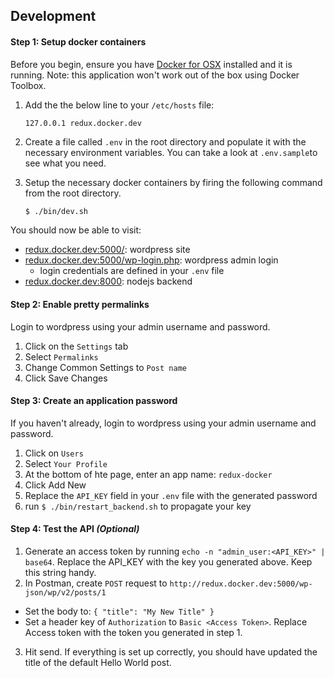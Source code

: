 ## Development
#### Step 1: Setup docker containers
Before you begin, ensure you have [Docker for OSX](https://docs.docker.com/engine/installation/mac/) installed and it is running.  Note: this application won't work out of the box using Docker Toolbox.

1. Add the the below line to your `/etc/hosts` file:
   ```
   127.0.0.1 redux.docker.dev
   ```

2. Create a file called `.env` in the root directory and populate it with the necessary environment variables.  You can take a look at `.env.sample`to see what you need.

3. Setup the necessary docker containers by firing the following command from the root directory.
   ```sh
   $ ./bin/dev.sh
   ```

You should now be able to visit:
* [redux.docker.dev:5000/](http://redux.docker.dev:5000): wordpress site
* [redux.docker.dev:5000/wp-login.php](http://redux.docker.dev:5000/wp-login.php): wordpress admin login
  * login credentials are defined in your `.env` file
* [redux.docker.dev:8000](http://redux.docker.dev:8000): nodejs backend

#### Step 2: Enable pretty permalinks
Login to wordpress using your admin username and password.
1. Click on the `Settings` tab
2. Select `Permalinks`
3. Change Common Settings to `Post name`
4. Click Save Changes

#### Step 3: Create an application password
If you haven't already, login to wordpress using your admin username and password.
1. Click on `Users`
2. Select `Your Profile`
3. At the bottom of hte page, enter an app name: `redux-docker`
4. Click Add New
5. Replace the `API_KEY` field in your `.env` file with the generated password
6. run `$ ./bin/restart_backend.sh` to propagate your key

####  Step 4: Test the API _(Optional)_
1. Generate an access token by running `echo -n "admin_user:<API_KEY>" | base64`. Replace the API_KEY with the key you generated above. Keep this string handy.
2. In Postman, create `POST` request to `http://redux.docker.dev:5000/wp-json/wp/v2/posts/1`
  * Set the body to: `{ "title": "My New Title" }`
  * Set a header key of `Authorization` to `Basic <Access Token>`.  Replace Access token with the token you generated in step 1.
3. Hit send.  If everything is set up correctly, you should have updated the title of the default Hello World post.